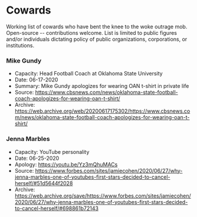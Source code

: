 # Cowards

Working list of cowards who have bent the knee to the woke outrage mob. Open-source -- contributions welcome. List is limited to public figures and/or individuals dictating policy of public organizations, corporations, or institutions.


### Mike Gundy
* Capacity: Head Football Coach at Oklahoma State University
* Date: 06-17-2020
* Summary: Mike Gundy apologizes for wearing OAN t-shirt in private life
* Source: https://www.cbsnews.com/news/oklahoma-state-football-coach-apologizes-for-wearing-oan-t-shirt/
* Archive: https://web.archive.org/web/20200617175302/https://www.cbsnews.com/news/oklahoma-state-football-coach-apologizes-for-wearing-oan-t-shirt/


### Jenna Marbles
* Capacity: YouTube personality
* Date: 06-25-2020
* Apology: https://youtu.be/Yz3mQhuMACs
* Source: https://www.forbes.com/sites/jamiecohen/2020/06/27/why-jenna-marbles-one-of-youtubes-first-stars-decided-to-cancel-herself/#51d5644f2028
* Archive: https://web.archive.org/save/https://www.forbes.com/sites/jamiecohen/2020/06/27/why-jenna-marbles-one-of-youtubes-first-stars-decided-to-cancel-herself/#698861b72143
